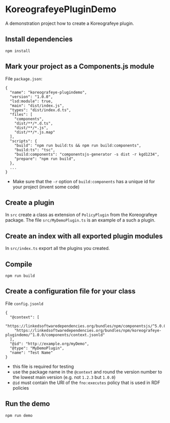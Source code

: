 # KoreografeyePluginDemo

A demonstration project how to create a Koreografeye plugin.

## Install dependencies

```
npm install 
```

## Mark your project as a Components.js module

File `package.json`:

```
{
  "name": "koreografeye-plugindemo",
  "version": "1.0.0",
  "lsd:module": true,
  "main": "dist/index.js",
  "types": "dist/index.d.ts",
  "files": [
    "components",
    "dist/**/*.d.ts",
    "dist/**/*.js",
    "dist/**/*.js.map"
  ],
  "scripts": {
    "build": "npm run build:ts && npm run build:components",
    "build:ts": "tsc",
    "build:components": "componentsjs-generator -s dist -r kgd1234",
    "prepare": "npm run build",
  },
  ...
}
```

- Make sure that the `-r` option of `build:components` has a unique id for your project (invent some code)

## Create a plugin

In `src` create a class as extension of `PolicyPlugin` from 
the Koreografeye package. The file `src/MyDemoPlugin.ts` is an example of a such a plugin.

## Create an index with all exported plugin modules

In `src/index.ts` export all the plugins you created.

## Compile

```
npm run build
```

## Create a configuration file for your class

File `config.jsonld`

```
{
  "@context": [
    "https://linkedsoftwaredependencies.org/bundles/npm/componentsjs/^5.0.0/components/context.jsonld",
    "https://linkedsoftwaredependencies.org/bundles/npm/koreografeye-plugindemo/^1.0.0/components/context.jsonld"
  ],
  "@id": "http://example.org/myDemo",
  "@type": "MyDemoPlugin",
  "name": "Test Name"
}
```

- this file is required for testing
- use the package name in the `@context` and round the version number to the lowest main version (e.g. not `1.2.3` but `1.0.0`)
- `@id` must contain the URI of the `fno:executes` policy that is used in RDF policies

## Run the demo

```
npm run demo
```
